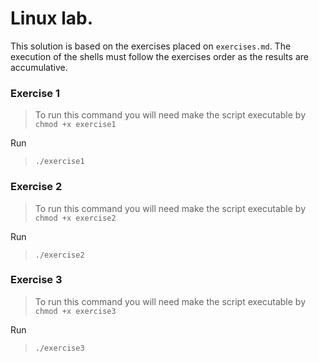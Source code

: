 # Linux lab.

This solution is based on the exercises placed on `exercises.md`. The execution of the shells must follow the exercises order as the results are accumulative.

### Exercise 1

> To run this command you will need make the script executable by
> `chmod +x exercise1`

Run

> `./exercise1`

### Exercise 2

> To run this command you will need make the script executable by
> `chmod +x exercise2`

Run

> `./exercise2`

### Exercise 3

> To run this command you will need make the script executable by
> `chmod +x exercise3`

Run

> `./exercise3`
